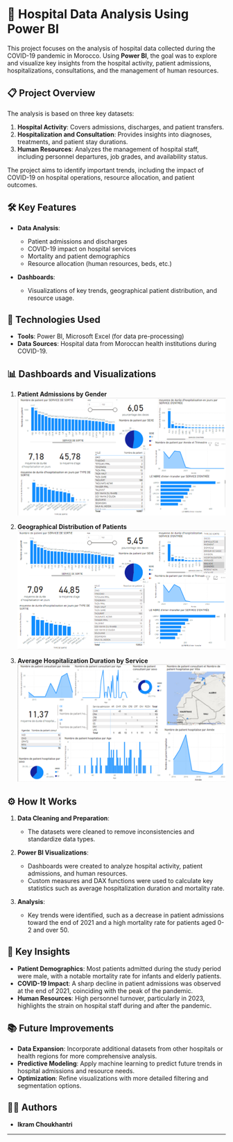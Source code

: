 # 🏥 Hospital Data Analysis Using Power BI

This project focuses on the analysis of hospital data collected during the COVID-19 pandemic in Morocco. Using **Power BI**, the goal was to explore and visualize key insights from the hospital activity, patient admissions, hospitalizations, consultations, and the management of human resources.

## 📋 Project Overview

The analysis is based on three key datasets:
1. **Hospital Activity**: Covers admissions, discharges, and patient transfers.
2. **Hospitalization and Consultation**: Provides insights into diagnoses, treatments, and patient stay durations.
3. **Human Resources**: Analyzes the management of hospital staff, including personnel departures, job grades, and availability status.

The project aims to identify important trends, including the impact of COVID-19 on hospital operations, resource allocation, and patient outcomes.

## 🛠️ Key Features

- **Data Analysis**: 
  - Patient admissions and discharges
  - COVID-19 impact on hospital services
  - Mortality and patient demographics
  - Resource allocation (human resources, beds, etc.)
  
- **Dashboards**: 
  - Visualizations of key trends, geographical patient distribution, and resource usage.

## 🚀 Technologies Used

- **Tools**: Power BI, Microsoft Excel (for data pre-processing)
- **Data Sources**: Hospital data from Moroccan health institutions during COVID-19.
  

## 📊 Dashboards and Visualizations

1. **Patient Admissions by Gender**  
   ![Admissions by Gender](./dash1.png)

2. **Geographical Distribution of Patients**  
   ![Geographical Distribution](./dash2.png)

3. **Average Hospitalization Duration by Service**  
   ![Average Hospitalization Duration](./dash3.png)


## ⚙️ How It Works

1. **Data Cleaning and Preparation**:
   - The datasets were cleaned to remove inconsistencies and standardize data types.
   
2. **Power BI Visualizations**:
   - Dashboards were created to analyze hospital activity, patient admissions, and human resources.
   - Custom measures and DAX functions were used to calculate key statistics such as average hospitalization duration and mortality rate.

3. **Analysis**:
   - Key trends were identified, such as a decrease in patient admissions toward the end of 2021 and a high mortality rate for patients aged 0-2 and over 50.

## 📝 Key Insights

- **Patient Demographics**: Most patients admitted during the study period were male, with a notable mortality rate for infants and elderly patients.
- **COVID-19 Impact**: A sharp decline in patient admissions was observed at the end of 2021, coinciding with the peak of the pandemic.
- **Human Resources**: High personnel turnover, particularly in 2023, highlights the strain on hospital staff during and after the pandemic.

## 📚 Future Improvements

- **Data Expansion**: Incorporate additional datasets from other hospitals or health regions for more comprehensive analysis.
- **Predictive Modeling**: Apply machine learning to predict future trends in hospital admissions and resource needs.
- **Optimization**: Refine visualizations with more detailed filtering and segmentation options.

## 🧑‍💻 Authors

- **Ikram Choukhantri**



---

